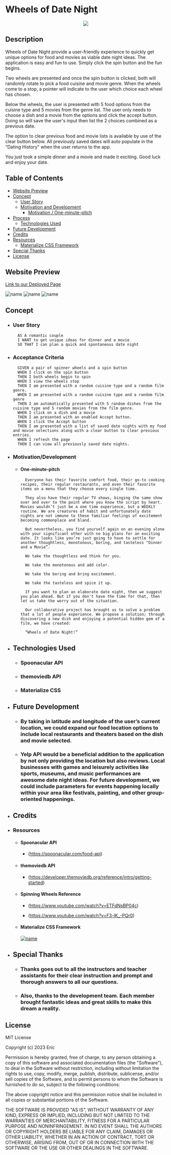 # Wheels of Date Night 

<p align="center">
  <img src="./assets/images/WoDN-LogoMedium.png">
</p>

## Description

Wheels of Date Night provide a user-friendly experience to quickly get unique options for food and movies as viable date night ideas. The application is easy and fun to use. Simply click the spin button and the fun begins. 

Two wheels are presented and once the spin button is clicked, both will randomly rotate to pick a food cuisine and movie genre. When the wheels come to a stop, a pointer will indicate to the user which choice each wheel has chosen.

Below the wheels, the user is presented with 5 food options from the cuisine type and 5 movies from the genre list. The user only needs to choose a dish and a movie from the options and click the accept button. Doing so will save the user's input then list the 2 choices combined as a previous date. 

The option to clear previous food and movie lists is available by use of the clear button below. All previously saved dates will auto populate in the “Dating History" when the user returns to the app. 

You just took a simple dinner and a movie and made it exciting. Good luck and enjoy your date.



## Table of Contents
- [Website Preview](#website-preview)
- [Concept](#concept)
    - [User Story](#user-story)
    - [Motivation and Development](#motivation-and-development)
        - [Motivation / One-minute-pitch](#motivation--one-minute-pitch)
- [Process](#process)
    - [Technologies Used](#technologies-used)
- [Future Development](#future-development)
- [Credits](#credits)
- [Resources](#resources)
    - [Materialize CSS Framework](#materialize-css-framework)
- [Special Thanks](#special-thanks)
- [License](#license)

## Website Preview

[Link to our Deployed Page](https://esbev.github.io/project-1-collab/)

![name](assets/images/WoDN-fullpage.png)
![name](assets/images/WoDN-(iPad%20Mini).png)
![name](assets/images/WoDN-(Samsung%20Galaxy%20S8%2B).png)

## Concept

- ### User Story

        AS A romantic couple
        I WANT to get unique ideas for dinner and a movie
        SO THAT I can plan a quick and spontaneous date night


- ### Acceptance Criteria

        GIVEN a pair of spinner wheels and a spin button
        WHEN I click on the spin button
        THEN I both wheels begin to spin
        WHEN I view the wheels stop
        THEN I am presented with a random cuisine type and a random film genre.
        WHEN I am presented with a random cuisine type and a random film genre
        THEN I am automatically presented with 5 random dishes from the cuisine type and 5 random movies from the film genre.
        WHEN I click on a dish and a movie
        THEN I am presented with an enabled Accept button.
        WHEN I click the Accept button
        THEN I am presented with a list of saved date nights with my food and movie selections along with a clear button to clear previous entries.
        WHEN I refresh the page
        THEN I can view all previously saved date nights.


- ### Motivation/Development

    - #### One-minute-pitch

            Everyone has their favorite comfort food, their go-to cooking recipes, their regular restaurants, and even their favorite items on a menu that they choose every single time.

            They also have their regular TV shows, binging the same show over and over to the point where you know the script by heart. Movies wouldn’t just be a one time experience, but a WEEKLY routine. We are creatures of habit and unfortunately date nights are not immune to these familiar feelings of excitement becoming commonplace and bland.

            But nevertheless, you find yourself again on an evening alone with your significant other with no big plans for an exciting date. It looks like you’re just going to have to settle for another thoughtless, monotonous, boring, and tasteless "Dinner and a Movie”.

            We take the thoughtless and think for you.

            We take the monotonous and add color.

            We take the boring and bring excitement.

            We take the tasteless and spice it up.

            If you want to plan an elaborate date night, then we suggest you plan ahead. But if you don't have the time for that, then let us take the worry out of the situation.

            Our collaborative project has brought us to solve a problem that a lot of people experience. We propose a solution; through discovering a new dish and enjoying a potential hidden gem of a film, we have created:

            “Wheels of Date Night!”

- ## Technologies Used

    - ### Spoonacular API 
    - ### themoviedb API
    - ### Materialize CSS

- ## Future Development

    - ### By taking in latitude and longitude of the user’s current location, we could expand our food location options to include local restaurants and theaters based on the dish and movie selected.
 
    - ### Yelp API would be a beneficial addition to the application by not only providing the location but also reviews. Local businesses with games and leisurely activities like sports, museums, and music performances are awesome date night ideas. For future development, we could include parameters for events happening locally within your area like festivals, painting, and other group-oriented happenings.

- ## Credits

- ### Resources
    - #### Spoonacular API

        - (https://spoonacular.com/food-api)

    - #### themoviedb API

        - (https://developer.themoviedb.org/reference/intro/getting-started)

    - #### Spinning Wheels Reference

        - (https://www.youtube.com/watch?v=ETFdNsBP04c)

        - (https://www.youtube.com/watch?v=F3-lK_-PQr0)

    - #### Materialize CSS Framework

        [![name](assets/images/materialize.jpg)](https://materializecss.com//)

- ## Special Thanks

    - ### Thanks goes out to all the instructors and teacher assistants for their clear instruction and prompt and thorough answers to all our questions.

    - ### Also, thanks to the development team. Each member brought fantastic ideas and great skills to make this dream a reality.

## License

MIT License

Copyright (c) 2023 Eric

Permission is hereby granted, free of charge, to any person obtaining a copy
of this software and associated documentation files (the "Software"), to deal
in the Software without restriction, including without limitation the rights
to use, copy, modify, merge, publish, distribute, sublicense, and/or sell
copies of the Software, and to permit persons to whom the Software is
furnished to do so, subject to the following conditions:

The above copyright notice and this permission notice shall be included in all
copies or substantial portions of the Software.

THE SOFTWARE IS PROVIDED "AS IS", WITHOUT WARRANTY OF ANY KIND, EXPRESS OR
IMPLIED, INCLUDING BUT NOT LIMITED TO THE WARRANTIES OF MERCHANTABILITY,
FITNESS FOR A PARTICULAR PURPOSE AND NONINFRINGEMENT. IN NO EVENT SHALL THE
AUTHORS OR COPYRIGHT HOLDERS BE LIABLE FOR ANY CLAIM, DAMAGES OR OTHER
LIABILITY, WHETHER IN AN ACTION OF CONTRACT, TORT OR OTHERWISE, ARISING FROM,
OUT OF OR IN CONNECTION WITH THE SOFTWARE OR THE USE OR OTHER DEALINGS IN THE
SOFTWARE.